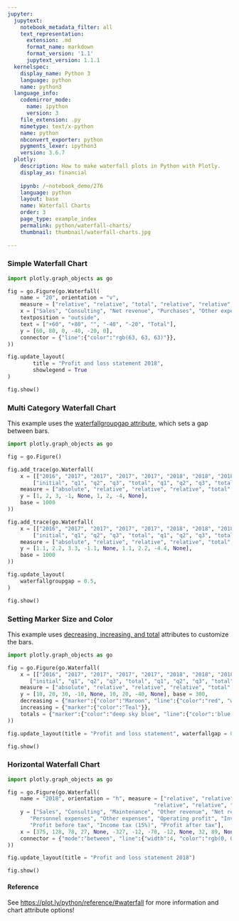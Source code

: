 ```yaml
---
jupyter:
  jupytext:
    notebook_metadata_filter: all
    text_representation:
      extension: .md
      format_name: markdown
      format_version: '1.1'
      jupytext_version: 1.1.1
  kernelspec:
    display_name: Python 3
    language: python
    name: python3
  language_info:
    codemirror_mode:
      name: ipython
      version: 3
    file_extension: .py
    mimetype: text/x-python
    name: python
    nbconvert_exporter: python
    pygments_lexer: ipython3
    version: 3.6.7
  plotly:
    description: How to make waterfall plots in Python with Plotly.
    display_as: financial
    
    ipynb: /~notebook_demo/276
    language: python
    layout: base
    name: Waterfall Charts
    order: 3
    page_type: example_index
    permalink: python/waterfall-charts/
    thumbnail: thumbnail/waterfall-charts.jpg
    
---
```


### Simple Waterfall Chart

```python
import plotly.graph_objects as go

fig = go.Figure(go.Waterfall(
    name = "20", orientation = "v",
    measure = ["relative", "relative", "total", "relative", "relative", "total"],
    x = ["Sales", "Consulting", "Net revenue", "Purchases", "Other expenses", "Profit before tax"],
    textposition = "outside",
    text = ["+60", "+80", "", "-40", "-20", "Total"],
    y = [60, 80, 0, -40, -20, 0],
    connector = {"line":{"color":"rgb(63, 63, 63)"}},
))

fig.update_layout(
        title = "Profit and loss statement 2018",
        showlegend = True
)

fig.show()
```

### Multi Category Waterfall Chart
This example uses the [waterfallgroupgap attribute](https://plot.ly/python/reference/#layout-waterfallgroupgap), which sets a gap between bars.

```python
import plotly.graph_objects as go

fig = go.Figure()

fig.add_trace(go.Waterfall(
    x = [["2016", "2017", "2017", "2017", "2017", "2018", "2018", "2018", "2018"],
        ["initial", "q1", "q2", "q3", "total", "q1", "q2", "q3", "total"]],
    measure = ["absolute", "relative", "relative", "relative", "total", "relative", "relative", "relative", "total"],
    y = [1, 2, 3, -1, None, 1, 2, -4, None],
    base = 1000
))

fig.add_trace(go.Waterfall(
    x = [["2016", "2017", "2017", "2017", "2017", "2018", "2018", "2018", "2018"],
        ["initial", "q1", "q2", "q3", "total", "q1", "q2", "q3", "total"]],
    measure = ["absolute", "relative", "relative", "relative", "total", "relative", "relative", "relative", "total"],
    y = [1.1, 2.2, 3.3, -1.1, None, 1.1, 2.2, -4.4, None],
    base = 1000
))

fig.update_layout(
    waterfallgroupgap = 0.5,
)

fig.show()
```

### Setting Marker Size and Color
This example uses [decreasing, increasing, and total](https://plot.ly/python/reference/#waterfall-increasing) attributes to customize the bars.

```python
import plotly.graph_objects as go

fig = go.Figure(go.Waterfall(
    x = [["2016", "2017", "2017", "2017", "2017", "2018", "2018", "2018", "2018"],
       ["initial", "q1", "q2", "q3", "total", "q1", "q2", "q3", "total"]],
    measure = ["absolute", "relative", "relative", "relative", "total", "relative", "relative", "relative", "total"],
    y = [10, 20, 30, -10, None, 10, 20, -40, None], base = 300,
    decreasing = {"marker":{"color":"Maroon", "line":{"color":"red", "width":2}}},
    increasing = {"marker":{"color":"Teal"}},
    totals = {"marker":{"color":"deep sky blue", "line":{"color":'blue', "width":3}}}
))

fig.update_layout(title = "Profit and loss statement", waterfallgap = 0.3)

fig.show()
```

### Horizontal Waterfall Chart

```python
import plotly.graph_objects as go

fig = go.Figure(go.Waterfall(
    name = "2018", orientation = "h", measure = ["relative", "relative", "relative", "relative", "total", "relative",
                                              "relative", "relative", "relative", "total", "relative", "relative", "total", "relative", "total"],
    y = ["Sales", "Consulting", "Maintenance", "Other revenue", "Net revenue", "Purchases", "Material expenses",
       "Personnel expenses", "Other expenses", "Operating profit", "Investment income", "Financial income",
       "Profit before tax", "Income tax (15%)", "Profit after tax"],
    x = [375, 128, 78, 27, None, -327, -12, -78, -12, None, 32, 89, None, -45, None],
    connector = {"mode":"between", "line":{"width":4, "color":"rgb(0, 0, 0)", "dash":"solid"}}
))

fig.update_layout(title = "Profit and loss statement 2018")

fig.show()
```

#### Reference
See https://plot.ly/python/reference/#waterfall for more information and chart attribute options!
